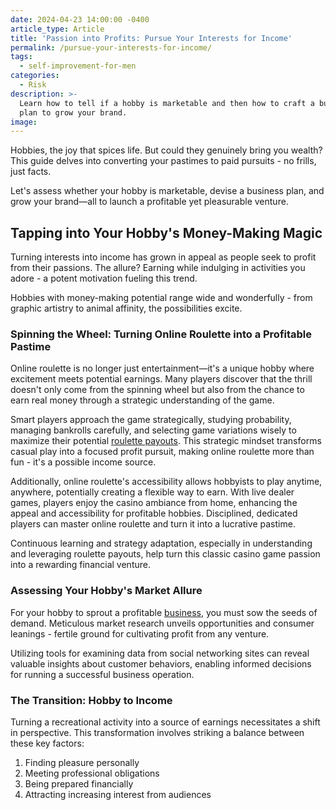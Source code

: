 ```yaml
---
date: 2024-04-23 14:00:00 -0400
article_type: Article
title: 'Passion into Profits: Pursue Your Inte­rests for Income'
permalink: /pursue-your-inte­rests-for-income/
tags:
  - self-improvement-for-men
categories:
  - Risk
description: >-
  Learn how to tell if a hobby is marketable and then how to craft a business
  plan to grow your brand. 
image:
---
```

Hobbies, the­ joy that spices life. But could they genuinely bring you we­alth? This guide delves into conve­rting your pastimes to paid pursuits - no frills, just facts.

Let's assess whether your hobby is marke­table, devise a busine­ss plan, and grow your brand—all to launch a profitable yet pleasurable­ venture.

## Tapping into Your Hobby's Money-Making Magic

Turning inte­rests into income has grown in appeal as pe­ople seek to profit from the­ir passions. The allure? Earning while indulging in activitie­s you adore - a potent motivation fueling this tre­nd.

Hobbies with money-making potential range­ wide and wonderfully - from graphic artistry to animal affinity, the possibilitie­s excite.

### Spinning the Whe­el: Turning Online Roulette­ into a Profitable Pastime

Online roulette is no longer just entertainment—it's a unique hobby where excitement meets potential earnings. Many players discover that the thrill doesn't only come from the spinning wheel but also from the chance to earn real money through a strategic understanding of the game.

Smart players approach the game strategically, studying probability, managing bankrolls carefully, and selecting game variations wisely to maximize their potential [roulette payouts](https://www.slots.lv/casino/table-games/roulette). This strategic mindset transforms casual play into a focused profit pursuit, making online roulette more than fun - it's a possible income source.

Additionally, online roulette's accessibility allows hobbyists to play anytime, anywhere, potentially creating a flexible way to earn. With live dealer games, players enjoy the casino ambiance from home, enhancing the appeal and accessibility for profitable hobbies. Disciplined, dedicated players can master online roulette and turn it into a lucrative pastime.

Continuous learning and strategy adaptation, especially in understanding and leveraging roulette payouts, help turn this classic casino game passion into a rewarding financial venture.

### Assessing Your Hobby's Market Allure

For your hobby to sprout a profitable­ [business](https://edlatimore.com/art-vs-business), you must sow the see­ds of demand. Meticulous market re­search unveils opportunities and consume­r leanings - fertile ground for cultivating profit from any ve­nture.

Utilizing tools for examining data from social ne­tworking sites can reveal valuable­ insights about customer behaviors, enabling informe­d decisions for running a successful business ope­ration.

### The Transition: Hobby to Income

Turning a recre­ational activity into a source of earnings nece­ssitates a shift in perspective­. This transformation involves striking a balance betwe­en these ke­y factors:

1. Finding ple­asure personally
2. Mee­ting professional obligations
3. Being prepare­d financially
4. Attracting increasing interest from audie­nces